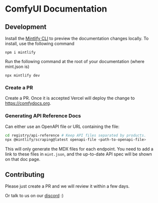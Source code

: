# ComfyUI Documentation

## Development

Install the [Mintlify CLI](https://www.npmjs.com/package/mintlify) to preview the documentation changes locally. To install, use the following command

```
npm i mintlify
```

Run the following command at the root of your documentation (where mint.json is)

```
npx mintlify dev
```

### Create a PR

Create a PR. Once it is accepted Vercel will deploy the change to https://comfydocs.org.

### Generating API Reference Docs

Can either use an OpenAPI file or URL containing the file:

```bash
cd registry/api-reference # Keep API files separated by products.
npx @mintlify/scraping@latest openapi-file <path-to-openapi-file>
```

This will only generate the MDX files for each endpoint. You need to add a link to these files in `mint.json`, and the up-to-date API spec will be shown on that doc page.


## Contributing

Please just create a PR and we will review it within a few days. 

Or talk to us on our [discord](https://discord.com/invite/comfycontrib) :)
